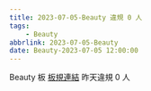 ```yaml
---
title: 2023-07-05-Beauty 違規 0 人
tags:
    - Beauty
abbrlink: 2023-07-05-Beauty
date: Beauty-2023-07-05 12:00:00
---
```

Beauty 板 [板規連結](https://www.ptt.cc/bbs/Beauty/M.1630069980.A.84B.html)
昨天違規 0 人
